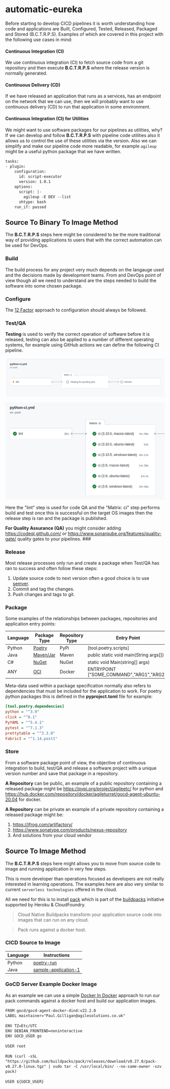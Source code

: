 # automatic-eureka

Before starting to develop CICD pipelines it is worth understanding how code and applications are Built, Configured, 
Tested, Released, Packaged and Stored (B.C.T.R.P.S). Examples of which are covered in this project with the following 
use cases in mind: 

#### Continuous Integration (CI)
We use continuous integration (CI) to fetch source code from a git repository and then execute **B.C.T.R.P.S** where the 
release version is normally generated.

#### Continuous Delivery (CD)
If we have released an application that runs as a services, has an endpoint on the network that we can use, then we will 
probably want to use continuous delivery (CD) to run that application in some environment.

#### Continuous Integration (CI) for Utilities
We might want to use software packages for our pipelines as utilities, why? If we can develop and follow **B.C.T.R.P.S**
with pipeline code utilities also it allows us to control the use of these utilities via the version. Also we can simplify 
and make our pipeline code more readable, for example `agileup` might be a useful python package that we have written.

```shell
tasks:
- plugin:
    configuration:
      id: script-executor
      version: 1.0.1
    options:
      script: |-
        agileup -E DEV --list 
      shtype: bash
    run_if: passed
```    

## Source To Binary To Image Method

The **B.C.T.R.P.S** steps here might be considered to be the more traditional way of providing applications to users that
with the correct automation can be used for DevOps.

### Build

The build process for any project very much depends on the langauge used and the decisions made by development teams. From
and DevOps point of view though all we need to understand are the steps needed to build the software into some chosen package.

### Configure

The [12 Factor](https://12factor.net/) approach to configuration should always be followed. 

### Test/QA

**Testing** is used to verify the correct operation of software before it is released, testing can also be applied 
to a number of different operating systems, for example using GitHub actions we can define the following CI pipeline.

![](docs/images/Screenshot-2022-09-13-14-44-38.png)

![](docs/images/Screenshot-2022-09-13-14-46-52.png)

Here the "lint" step is used for code QA and the "Matrix: ci" step performs build and test once this is successful on the
target OS images then the release step is ran and the package is published.

**For Quality Assurance (QA)** you might consider adding https://codeql.github.com/ or https://www.sonarqube.org/features/quality-gate/ 
quality gates to your pipelines.  ###

### Release

Most release processes only run and create a package when Test/QA has ran to success and often follow these steps:

1. Update source code to next version often a good choice is to use [semver](https://semver.org/).
2. Commit and tag the changes.
3. Push changes and tags to git.

### Package

Some examples of the relationships between packages, repositories and application entry points:

| Language | Package Type                            | Repository Type | Entry Point                               |
|----------|-----------------------------------------|-----------------|-------------------------------------------|
| Python   | [Poetry](https://python-poetry.org/)    | PyPi            | [tool.poetry.scripts]                     |
| Java     | [Maven/Jar](https://maven.apache.org/)  | Maven           | public static void main(String args[])    |
| C#       | [NuGet](https://www.nuget.org/)         | NuGet           | static void Main(string[] args)           |
| ANY      | [OCI](https://opencontainers.org/)      | Docker          | ENTRYPOINT ["SOME_COMMAND","ARG1","ARG2"] |

Meta-data used within a package specification normally also refers to dependencies that must be included for the 
application to work. For poetry python packages this is defined in the **pyproject.toml** file for example:

```ini
[tool.poetry.dependencies]
python = "^3.9"
click = "^8.1"
PyYAML = "^5.4.1"
pytest = "^7.1.3"
prettytable = "^3.3.0"
Fabric3 = "^1.14.post1"
```

### Store

From a software package point of view, the objective of continuous integration to build, test/QA and release a software 
project with a unique version number and save that package in a repository.

**A Repository** can be public, an example of a public repository containing a released package might 
be https://pypi.org/project/agileetc/ for python and https://hub.docker.com/repository/docker/agileturret/gocd-agent-ubuntu-20.04 for docker.

**A Repository** can be private an example of a private repository containing a released package might be:
1. https://jfrog.com/artifactory/
2. https://www.sonatype.com/products/nexus-repository
3. And solutions from your cloud vendor

## Source To Image Method

The **B.C.T.R.P.S** steps here might allows you to move from source code to image and running application in very few steps.

This is more developer than operations focused as developers are not really interested in learning operations. The examples
here are also very similar to current `serverless technologies` offered in the cloud.

All we need for this is to install [pack](https://buildpacks.io/docs/tools/pack/) which is part of the 
[buildpacks](https://buildpacks.io/) initiative supported by Heroku & CloudFoundry.

> Cloud Native Buildpacks transform your application source code into images that can run on any cloud.

> Pack runs against a docker host.

### CICD Source to Image

| Language | Instructions                                                                           |
|----------|----------------------------------------------------------------------------------------|
| Python   | [poetry-run](https://github.com/paketo-buildpacks/samples/tree/main/python/poetry-run) |
| Java     | [sample-application-1](java/sample-application-1/README.md)                            |

### GoCD Server Example Docker Image

As an example we can use a simple [Docker In Docker](https://devopscube.com/run-docker-in-docker/) approach 
to run our pack commands against a docker host and build our application images. 

```shell
FROM gocd/gocd-agent-docker-dind:v22.2.0
LABEL maintainer="Paul.Gilligan@agilesolutions.co.uk"

ENV TZ=Etc/UTC
ENV DEBIAN_FRONTEND=noninteractive
ENV GOCD_USER go

USER root

RUN (curl -sSL "https://github.com/buildpacks/pack/releases/download/v0.27.0/pack-v0.27.0-linux.tgz" | sudo tar -C /usr/local/bin/ --no-same-owner -xzv pack)

USER ${GOCD_USER}
```
